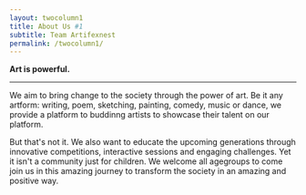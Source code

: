 ```yaml
---
layout: twocolumn1
title: About Us #1
subtitle: Team Artifexnest
permalink: /twocolumn1/
---
```

**Art is powerful.**

****

We aim to bring change to the society through the power of art. Be it any artform: writing, poem, sketching, painting, comedy, music or dance, we provide a platform to buddinng artists to showcase their talent on our platform.

But that's not it. We also want to educate the upcoming generations through innovative competitions, interactive sessions and engaging challenges. Yet it isn't a community just for children. We welcome all agegroups to come join us in this amazing journey to transform the society in an amazing and positive way.